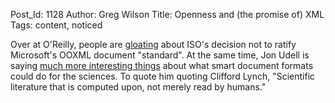 Post_Id: 1128
Author: Greg Wilson
Title: Openness and (the promise of) XML
Tags: content, noticed

<p>Over at O'Reilly, people are <a href="http://radar.oreilly.com/archives/2007/09/ooxml_stalls_at_1.html">gloating</a> about ISO's decision not to ratify Microsoft's OOXML document "standard".  At the same time, Jon Udell is saying <a href="http://blog.jonudell.net/2007/09/05/xml-documents-flavors-versus-essence/">much more interesting things</a> about what smart document formats could do for the sciences.  To quote him quoting Clifford Lynch, "Scientific literature that is computed upon, not merely read by humans."</p>
